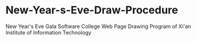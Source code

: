 # New-Year-s-Eve-Draw-Procedure
New Year's Eve Gala Software College Web Page Drawing Program of Xi'an Institute of Information Technology
